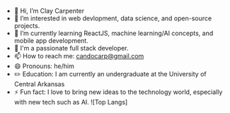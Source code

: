 - 👋 Hi, I’m Clay Carpenter
- 👀 I’m interested in web devlopment, data science, and open-source projects.
- 🌱 I’m currently learning ReactJS, machine learning/AI concepts, and mobile app development.
- 💞️ I'm a passionate full stack developer.
- 📫 How to reach me: candocarp@gmail.com
- 😄 Pronouns: he/him
- ✏️ Education: I am currently an undergraduate at the University of Central Arkansas
- ⚡ Fun fact: I love to bring new ideas to the technology world, especially with new tech such as AI. 
![Top Langs]
